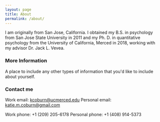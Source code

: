 ```yaml
---
layout: page
title: About
permalink: /about/
---
```


I am originally from San Jose, California. I obtained my B.S. in psychology from San Jose State University in 2011 and my Ph. D. in quantitative psychology from the University of California, Merced in 2018, working with my advisor Dr. Jack L. Vevea.

### More Information

A place to include any other types of information that you'd like to include about yourself.

### Contact me

Work email: [kcoburn@ucmerced.edu](mailto:kcoburn@ucmerced.edu)
Personal email: [katie.m.coburn@gmail.com](mailto:katie.m.coburn@gmail.com)

Work phone: +1 (209) 205-6178
Personal phone: +1 (408) 914-5373

